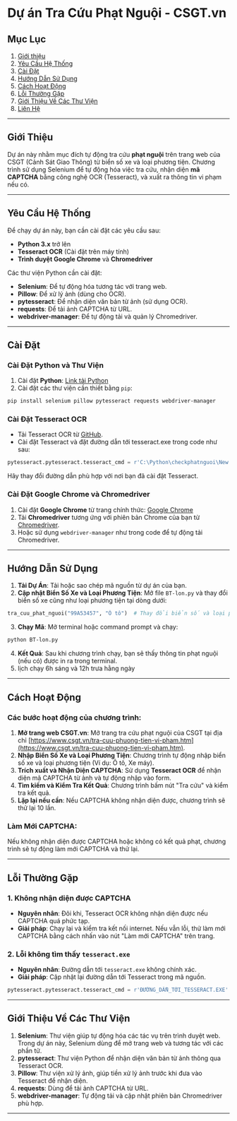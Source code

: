
# **Dự án Tra Cứu Phạt Nguội - CSGT.vn**

## **Mục Lục**
1. [Giới thiệu](#giới-thiệu)
2. [Yêu Cầu Hệ Thống](#yêu-cầu-hệ-thống)
3. [Cài Đặt](#cài-đặt)
4. [Hướng Dẫn Sử Dụng](#hướng-dẫn-sử-dụng)
5. [Cách Hoạt Động](#cách-hoạt-động)
6. [Lỗi Thường Gặp](#lỗi-thường-gặp)
7. [Giới Thiệu Về Các Thư Viện](#giới-thiệu-về-các-thư-viện)
8. [Liên Hệ](#liên-hệ)

---

## **Giới Thiệu**

Dự án này nhằm mục đích tự động tra cứu **phạt nguội** trên trang web của CSGT (Cảnh Sát Giao Thông) từ biển số xe và loại phương tiện. Chương trình sử dụng Selenium để tự động hóa việc tra cứu, nhận diện **mã CAPTCHA** bằng công nghệ OCR (Tesseract), và xuất ra thông tin vi phạm nếu có.

---

## **Yêu Cầu Hệ Thống**

Để chạy dự án này, bạn cần cài đặt các yêu cầu sau:

- **Python 3.x** trở lên
- **Tesseract OCR** (Cài đặt trên máy tính)
- **Trình duyệt Google Chrome** và **Chromedriver**

Các thư viện Python cần cài đặt:
- **Selenium**: Để tự động hóa tương tác với trang web.
- **Pillow**: Để xử lý ảnh (dùng cho OCR).
- **pytesseract**: Để nhận diện văn bản từ ảnh (sử dụng OCR).
- **requests**: Để tải ảnh CAPTCHA từ URL.
- **webdriver-manager**: Để tự động tải và quản lý Chromedriver.

---

## **Cài Đặt**

### **Cài Đặt Python và Thư Viện**
1. Cài đặt **Python**: [Link tải Python](https://www.python.org/downloads/)
2. Cài đặt các thư viện cần thiết bằng `pip`:
```bash
pip install selenium pillow pytesseract requests webdriver-manager
```

### **Cài Đặt Tesseract OCR**
- Tải Tesseract OCR từ [GitHub](https://github.com/tesseract-ocr/tesseract).
- Cài đặt Tesseract và đặt đường dẫn tới tesseract.exe trong code như sau:
```python
pytesseract.pytesseract.tesseract_cmd = r'C:\Python\checkphatnguoi\New folder\tesseract.exe'
```
Hãy thay đổi đường dẫn phù hợp với nơi bạn đã cài đặt Tesseract.

### **Cài Đặt Google Chrome và Chromedriver**
1. Cài đặt **Google Chrome** từ trang chính thức: [Google Chrome](https://www.google.com/chrome/)
2. Tải **Chromedriver** tương ứng với phiên bản Chrome của bạn từ [Chromedriver](https://sites.google.com/a/chromium.org/chromedriver/).
3. Hoặc sử dụng `webdriver-manager` như trong code để tự động tải Chromedriver.

---

## **Hướng Dẫn Sử Dụng**

1. **Tải Dự Án**: Tải hoặc sao chép mã nguồn từ dự án của bạn.
2. **Cập nhật Biển Số Xe và Loại Phương Tiện**: Mở file `BT-lon.py` và thay đổi biển số xe cũng như loại phương tiện tại dòng dưới:
```python
tra_cuu_phat_nguoi("99A53457", "Ô tô")  # Thay đổi biển số và loại phương tiện
```
3. **Chạy Mã**: Mở terminal hoặc command prompt và chạy:
```bash
python BT-lon.py
```
4. **Kết Quả**: Sau khi chương trình chạy, bạn sẽ thấy thông tin phạt nguội (nếu có) được in ra trong terminal.
5. lịch chạy 6h sáng và 12h trưa hằng ngày

---

## **Cách Hoạt Động**

### **Các bước hoạt động của chương trình:**

1. **Mở trang web CSGT.vn**: Mở trang tra cứu phạt nguội của CSGT tại địa chỉ [https://www.csgt.vn/tra-cuu-phuong-tien-vi-pham.htm](https://www.csgt.vn/tra-cuu-phuong-tien-vi-pham.htm).
2. **Nhập Biển Số Xe và Loại Phương Tiện**: Chương trình tự động nhập biển số xe và loại phương tiện (Ví dụ: Ô tô, Xe máy).
3. **Trích xuất và Nhận Diện CAPTCHA**: Sử dụng **Tesseract OCR** để nhận diện mã CAPTCHA từ ảnh và tự động nhập vào form.
4. **Tìm kiếm và Kiểm Tra Kết Quả**: Chương trình bấm nút "Tra cứu" và kiểm tra kết quả.
5. **Lặp lại nếu cần**: Nếu CAPTCHA không nhận diện được, chương trình sẽ thử lại 10 lần.

### **Làm Mới CAPTCHA**:
Nếu không nhận diện được CAPTCHA hoặc không có kết quả phạt, chương trình sẽ tự động làm mới CAPTCHA và thử lại.

---

## **Lỗi Thường Gặp**

### **1. Không nhận diện được CAPTCHA**
- **Nguyên nhân**: Đôi khi, Tesseract OCR không nhận diện được nếu CAPTCHA quá phức tạp.
- **Giải pháp**: Chạy lại và kiểm tra kết nối internet. Nếu vẫn lỗi, thử làm mới CAPTCHA bằng cách nhấn vào nút "Làm mới CAPTCHA" trên trang.

### **2. Lỗi không tìm thấy `tesseract.exe`**
- **Nguyên nhân**: Đường dẫn tới `tesseract.exe` không chính xác.
- **Giải pháp**: Cập nhật lại đường dẫn tới Tesseract trong mã nguồn.
```python
pytesseract.pytesseract.tesseract_cmd = r'ĐƯỜNG_DẪN_TỚI_TESSERACT.EXE'
```

---

## **Giới Thiệu Về Các Thư Viện**

1. **Selenium**: Thư viện giúp tự động hóa các tác vụ trên trình duyệt web. Trong dự án này, Selenium dùng để mở trang web và tương tác với các phần tử.
2. **pytesseract**: Thư viện Python để nhận diện văn bản từ ảnh thông qua Tesseract OCR.
3. **Pillow**: Thư viện xử lý ảnh, giúp tiền xử lý ảnh trước khi đưa vào Tesseract để nhận diện.
4. **requests**: Dùng để tải ảnh CAPTCHA từ URL.
5. **webdriver-manager**: Tự động tải và cập nhật phiên bản Chromedriver phù hợp.

---




